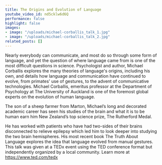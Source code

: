 ```yaml
---
title: The Origins and Evolution of Language
youtube_video_id: nd5cklw6d6Q
performance: false
highlight: false
images:
- image: "/uploads/michael-corballis_talk_1.jpg"
- image: "/uploads/michael-corballis_talk_2.jpg"
related_posts: []
---
```


Nearly everybody can communicate, and most do so through some form of language, and yet the question of where language came from is one of the most difficult questions in science. Psychologist and author, Michael Corballis explores the many theories of language's origins, including his own, and details how language and communication have continued to evolve, from primates' use of gestures, to the advent of communicative technologies. Michael Corballis, emeritus professor at the Department of Psychology at The University of Auckland is one of the foremost global experts on the evolution of human language. 

The son of a sheep farmer from Marton, Michael’s long and decorated academic career has seen his studies of the brain and what it is to be human earn him New Zealand’s top science prize, The Rutherford Medal.

He has worked with patients who have had two-sides of their brains disconnected to relieve epilepsy which led him to look deeper into studying the two brain hemispheres. His most recent book The Truth About Language explores the idea that language evolved from manual gestures. This talk was given at a TEDx event using the TED conference format but independently organized by a local community. Learn more at https://www.ted.com/tedx
